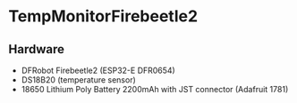 # TempMonitorFirebeetle2

## Hardware
* DFRobot Firebeetle2 (ESP32-E DFR0654)
* DS18B20 (temperature sensor)
* 18650 Lithium Poly Battery 2200mAh with JST connector (Adafruit 1781)
